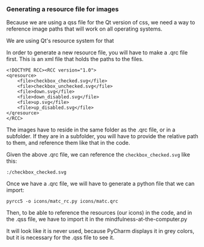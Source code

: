 ### Generating a resource file for images

Because we are using a qss file for the Qt version of css, 
we need a way to reference image paths that will work on all operating systems.

We are using Qt's resource system for that

In order to generate a new resource file, you will have to make a .qrc file first.
This is an xml file that holds the paths to the files.

```
<!DOCTYPE RCC><RCC version="1.0">
<qresource>
    <file>checkbox_checked.svg</file>
    <file>checkbox_unchecked.svg</file>
    <file>down.svg</file>
    <file>down_disabled.svg</file>
    <file>up.svg</file>
    <file>up_disabled.svg</file>
</qresource>
</RCC>
```

The images have to reside in the same folder as the .qrc file, or in a subfolder.
If they are in a subfolder, you will have to provide the relative path to them, and reference them like that in the code.

Given the above .qrc file, we can reference the `checkbox_checked.svg` like this:

`:/checkbox_checked.svg`

Once we have a .qrc file, we will have to generate a python file that we can import:

`pyrcc5 -o icons/matc_rc.py icons/matc.qrc`

Then, to be able to reference the resources (our icons) in the code, and in the .qss file, 
we have to import it in the mindfulness-at-the-computer.py

It will look like it is never used, because PyCharm displays it in grey colors, but it is necessary for the .qss file to see it.